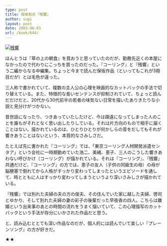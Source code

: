 ```yaml
---
type: post
title: 保坂和志『残響』
author: sugi
layout: post
date: 2003-06-01
url: /book/644/
---
```

<a href="http://www.amazon.co.jp/exec/obidos/ASIN/4122039274/chezsugi-22/ref=nosim/" onclick="_gaq.push(['_trackEvent', 'outbound-article', 'http://www.amazon.co.jp/exec/obidos/ASIN/4122039274/chezsugi-22/ref=nosim/', '']);" name="amazletlink" target="_blank"><img src="http://i0.wp.com/ec2.images-amazon.com/images/I/51FV4Z2273L.SL160.jpg?w=660" alt="残響" class="alignleft" data-recalc-dims="1" /></a>

ほんとうは『草の上の朝食』を買おうと思っていたのだが、勤務先近くの本屋になかったので代わりにこっちを買ったのだった。『コーリング』と『残響』という二編からなる中編集。ちょっと今まで読んだ保坂作品（といってもこれが3冊目だが）とは毛色が違った。

三人称で書かれていて、複数の主人公の心理を映画的なカットバックの手法で切り替えている。また、特徴的な長いセンテンスが抑制されていて、ちょっと読んだだけだと、20代から30代前半の若者の味気ない日常を描いたありきたりな小説と見分けがつかない。

昔世話になったり、つきあっていたしたけど、今は疎遠になってしまった人のことを誰もがそれとなく思い出したりしている。それは片方向のもので相手に届くことはない。描かれているのは、ひとりひとりが何かしらの音をだしてもそれが響きあうことはないという、本質的なさみしさだ。

たとえば先に書かれた『コーリング』では、「東京コーリング人材開発派遣センタア」という会社に一時期勤めていた浩二、美緒、恵子、三人のこうした響きあわない呼びかけ（コーリング）が描かれている。それは『コーリング』、『残響』共通だけど、『コーリング』の方では、恵子の友人（子供の同級生の母）の母が脳梗塞で倒れてから人格がすっかり変わってしまったというエピソードを通して、時とともに人はすっかり変わってしまうというより深いさみしさが描かれている。

『残響』では別れた夫婦の夫の方の俊夫、その住んでいた家に越した夫婦、啓司とゆかり、そして別れた夫婦の妻の彩子の後輩だった早夜香の四人。こちらは離婚という出来事のあとの時間の流れをうまく描いていて、この心理描写のカットバックという手法が存分にいかされた作品だと思う。

と、読み込むととても深い作品なのだが、個人的には読んでいて楽しい『プレーンソング』の方が好きだ。

★★

